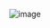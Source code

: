 ![image](https://github.com/karolbialuk/carauctionweb/assets/49475050/22c1598c-a98f-4bc8-85ad-bab90e6fa502)
